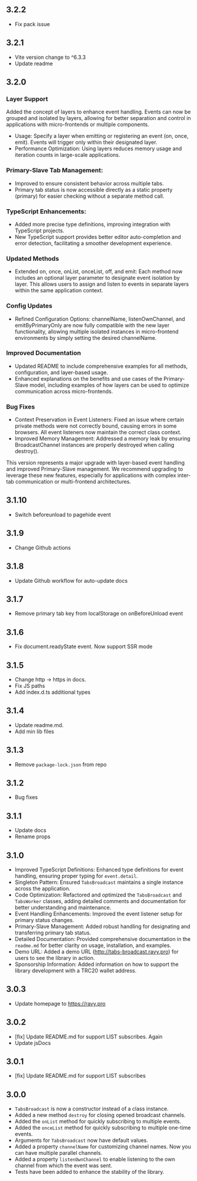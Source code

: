 ## 3.2.2

- Fix pack issue

## 3.2.1

- Vite version change to ^6.3.3
- Update readme

## 3.2.0

### Layer Support
Added the concept of layers to enhance event handling. Events can now be grouped and isolated by layers, allowing for better separation and control in applications with micro-frontends or multiple components.

- Usage: Specify a layer when emitting or registering an event (on, once, emit). Events will trigger only within their designated layer.
- Performance Optimization: Using layers reduces memory usage and iteration counts in large-scale applications.

### Primary-Slave Tab Management:
- Improved to ensure consistent behavior across multiple tabs.
- Primary tab status is now accessible directly as a static property (primary) for easier checking without a separate method call.

### TypeScript Enhancements:
- Added more precise type definitions, improving integration with TypeScript projects.
- New TypeScript support provides better editor auto-completion and error detection, facilitating a smoother development experience.

### Updated Methods
- Extended on, once, onList, onceList, off, and emit: Each method now includes an optional layer parameter to designate event isolation by layer. This allows users to assign and listen to events in separate layers within the same application context.

### Config Updates
- Refined Configuration Options: channelName, listenOwnChannel, and emitByPrimaryOnly are now fully compatible with the new layer functionality, allowing multiple isolated instances in micro-frontend environments by simply setting the desired channelName.

### Improved Documentation

- Updated README to include comprehensive examples for all methods, configuration, and layer-based usage.
- Enhanced explanations on the benefits and use cases of the Primary-Slave model, including examples of how layers can be used to optimize communication across micro-frontends.

### Bug Fixes
- Context Preservation in Event Listeners: Fixed an issue where certain private methods were not correctly bound, causing errors in some browsers. All event listeners now maintain the correct class context.
- Improved Memory Management: Addressed a memory leak by ensuring BroadcastChannel instances are properly destroyed when calling destroy().

This version represents a major upgrade with layer-based event handling and improved Primary-Slave management. We recommend upgrading to leverage these new features, especially for applications with complex inter-tab communication or multi-frontend architectures.

## 3.1.10

- Switch beforeunload to pagehide event

## 3.1.9

- Change Github actions

## 3.1.8

- Update Github workflow for auto-update docs

## 3.1.7

- Remove primary tab key from localStorage on onBeforeUnload event

## 3.1.6

- Fix document.readyState event. Now support SSR mode

## 3.1.5

- Change http -> https in docs.
- Fix JS paths
- Add index.d.ts additional types

## 3.1.4

- Update readme.md. 
- Add min lib files

## 3.1.3

- Remove `package-lock.json` from repo

## 3.1.2

- Bug fixes

## 3.1.1

- Update docs
- Rename props

## 3.1.0

- Improved TypeScript Definitions: Enhanced type definitions for event handling, ensuring proper typing for `event.detail`.
- Singleton Pattern: Ensured `TabsBroadcast` maintains a single instance across the application.
- Code Optimization: Refactored and optimized the `TabsBroadcast` and `TabsWorker` classes, adding detailed comments and documentation for better understanding and maintenance.
- Event Handling Enhancements: Improved the event listener setup for primary status changes.
- Primary-Slave Management: Added robust handling for designating and transferring primary tab status.
- Detailed Documentation: Provided comprehensive documentation in the `readme.md` for better clarity on usage, installation, and examples.
- Demo URL: Added a demo URL (http://tabs-broadcast.ravy.pro) for users to see the library in action.
- Sponsorship Information: Added information on how to support the library development with a TRC20 wallet address.

## 3.0.3

- Update homepage to https://ravy.pro

## 3.0.2

- [fix] Update README.md for support LIST subscribes. Again
- Update jsDocs

## 3.0.1

- [fix] Update README.md for support LIST subscribes

## 3.0.0

- `TabsBroadcast` is now a constructor instead of a class instance.
- Added a new method `destroy` for closing opened broadcast channels.
- Added the `onList` method for quickly subscribing to multiple events.
- Added the `onceList` method for quickly subscribing to multiple one-time events.
- Arguments for `TabsBroadcast` now have default values.
- Added a property `channelName` for customizing channel names. Now you can have multiple parallel channels.
- Added a property `listenOwnChannel` to enable listening to the own channel from which the event was sent.
- Tests have been added to enhance the stability of the library.

